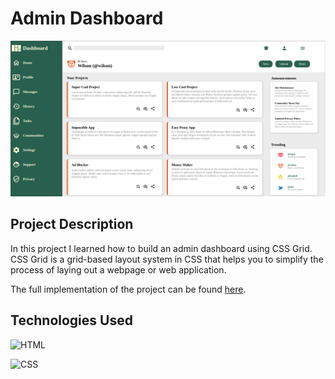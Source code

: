 # **Admin Dashboard**

![Full-Page](images/readme-assets/full-page.png)

## **Project Description**

In this project I learned how to build an admin dashboard using CSS Grid.
CSS Grid is a grid-based layout system in CSS that helps you to simplify the process of laying out a webpage or web application.

The full implementation of the project can be found [here](https://wilsonsiaw.github.io/admin-dashboard/).

## **Technologies Used**

![HTML](https://img.shields.io/badge/HTML5-E34F26?style=for-the-badge&logo=html5&logoColor=white)

![CSS](https://img.shields.io/badge/CSS3-1572B6?style=for-the-badge&logo=css3&logoColor=white)
